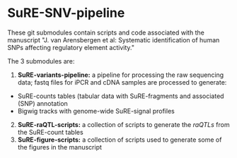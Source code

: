 # SuRE-SNV-pipeline

These git submodules contain scripts and code associated with the manuscript
"J. van Arensbergen et al: Systematic identification of human SNPs affecting
regulatory element activity."

The 3 submodules are:
1. **SuRE-variants-pipeline:** a pipeline for processing the raw sequencing data; fastq files for iPCR and cDNA samples are processed to generate:
  * SuRE-counts tables (tabular data with SuRE-fragments and associated (SNP) annotation
  * Bigwig tracks with genome-wide SuRE-signal profiles
2. **SuRE-raQTL-scripts:** a collection of scripts to generate the *raQTLs* from the SuRE-count tables
3. **SuRE-figure-scripts:** a collection of scripts used to generate some of the figures in the manuscript
